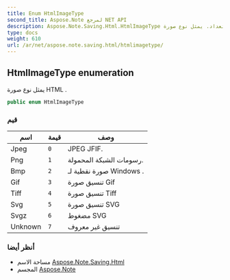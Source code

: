 ```yaml
---
title: Enum HtmlImageType
second_title: Aspose.Note لمرجع NET API
description: Aspose.Note.Saving.Html.HtmlImageType تعداد. يمثل نوع صورة HTML .
type: docs
weight: 610
url: /ar/net/aspose.note.saving.html/htmlimagetype/
---
```

## HtmlImageType enumeration

يمثل نوع صورة HTML .

```csharp
public enum HtmlImageType
```

### قيم

| اسم | قيمة | وصف |
| --- | --- | --- |
| Jpeg | `0` | JPEG JFIF. |
| Png | `1` | رسومات الشبكة المحمولة. |
| Bmp | `2` | صورة نقطية لـ Windows . |
| Gif | `3` | تنسيق صورة Gif |
| Tiff | `4` | تنسيق صورة Tiff |
| Svg | `5` | تنسيق صورة SVG |
| Svgz | `6` | مضغوط SVG |
| Unknown | `7` | تنسيق غير معروف |

### أنظر أيضا

* مساحة الاسم [Aspose.Note.Saving.Html](../../aspose.note.saving.html/)
* المجسم [Aspose.Note](../../)


